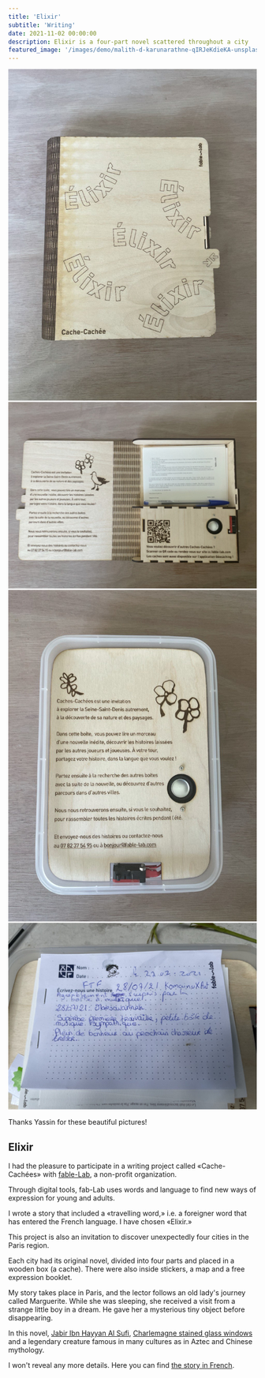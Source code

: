 ```yaml
---
title: 'Elixir'
subtitle: 'Writing'
date: 2021-11-02 00:00:00
description: Elixir is a four-part novel scattered throughout a city
featured_image: '/images/demo/malith-d-karunarathne-qIRJeKdieKA-unsplash.jpg'
---
```


<div class="gallery" data-columns="3">
	<img src="/images/demo/elixir.jpg">
	<img src="/images/demo/open-cache.jpg">
	<img src="/images/demo/instructions.jpg">
	<img src="/images/demo/message.jpg">
</div>

<p>Thanks Yassin for these beautiful pictures!</p>

## Elixir


I had the pleasure to participate in a writing project called «Cache-Cachées» with [fable-Lab](https://www.fable-lab.com/association/), a non-profit organization.

Through digital tools, fab-Lab uses words and language to find new ways of expression for young and adults.

I wrote a story that included a «travelling word,» i.e. a foreigner word that has entered the French language. I have chosen «Elixir.»

This project is also an invitation to discover unexpectedly four cities in the Paris region.

Each city had its original novel, divided into four parts and placed in a wooden box (a cache). There were also inside stickers, a map and a free expression booklet.

My story takes place in Paris, and the lector follows an old lady's journey called Marguerite. While she was sleeping, she received a visit from a strange little boy in a dream. He gave her a mysterious tiny object before disappearing.

In this novel, [Jabir Ibn Hayyan Al Sufi](https://en.wikipedia.org/wiki/Jabir_ibn_Hayyan), [Charlemagne stained glass windows](https://en.wikipedia.org/wiki/Stained_glass_windows_of_Chartres_Cathedral#/media/File:Chartres_-_Vie_de_Charlemagne.JPG) and a legendary creature famous in many cultures as in Aztec and Chinese mythology.

I won't reveal any more details. Here you can find [the story in French](https://drive.google.com/file/d/1QlKa9RVF9mTk5UkpjrwNF2Q6wbojRV3_/view?usp=sharing).